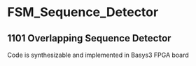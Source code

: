 # FSM_Sequence_Detector
## 1101 Overlapping Sequence Detector

Code is synthesizable and implemented in Basys3 FPGA board
